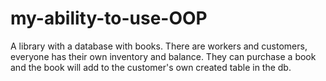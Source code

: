 # my-ability-to-use-OOP
A library with a database with books.
There are workers and customers, everyone has their own inventory and balance.
They can purchase a book and the book will add to the customer's own created table in the db.
